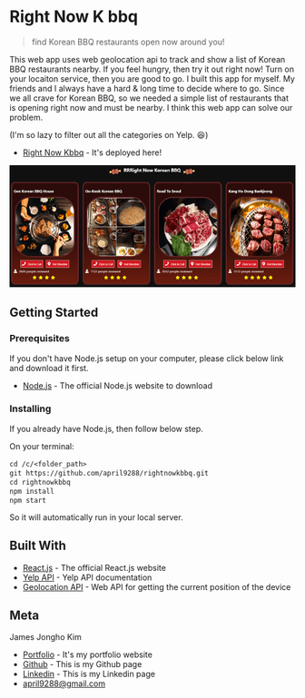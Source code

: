 # Right Now K bbq
> find Korean BBQ restaurants open now around you!

This web app uses web geolocation api to track and show a list of Korean BBQ restaurants nearby. If you feel hungry, then try it out right now! Turn on your locaiton service, then you are good to go. I built this app for myself. My friends and I always have a hard & long time to decide where to go. Since we all crave for Korean BBQ, so we needed a simple list of restaurants that is opening right now and must be nearby. I think this web app can solve our problem. 

(I'm so lazy to filter out all the categories on Yelp. :laughing:)

* [Right Now Kbbq](https://april9288.github.io/rightnowkbbq/) - It's deployed here!

![](sample.png)

## Getting Started

### Prerequisites

If you don't have Node.js setup on your computer, please click below link and download it first.

* [Node.js](https://nodejs.org/en/) - The official Node.js website to download

### Installing

If you already have Node.js, then follow below step.

On your terminal:

```
cd /c/<folder_path>
git https://github.com/april9288/rightnowkbbq.git
cd rightnowkbbq
npm install
npm start

```

So it will automatically run in your local server.

## Built With

* [React.js](https://reactjs.org/) - The official React.js website
* [Yelp API](https://www.yelp.com/developers/documentation/v3/business_search) - Yelp API documentation
* [Geolocation API](https://developer.mozilla.org/en-US/docs/Web/API/Geolocation/getCurrentPosition) - Web API for getting the current position of the device

## Meta

James Jongho Kim 
- [Portfolio](https://april9288.github.io/) - It's my portfolio website
- [Github](https://github.com/april9288) - This is my Github page
- [Linkedin](https://www.linkedin.com/in/jongho-kim-b05618170/) - This is my Linkedin page
- april9288@gmail.com
